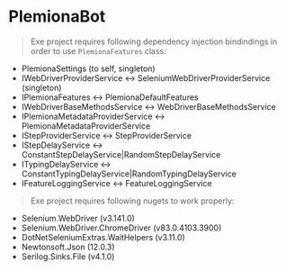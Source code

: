 # PlemionaBot

> Exe project requires following dependency injection bindindings in order to use `PlemionaFeatures` class:
- PlemionaSettings (to self, singleton)
- IWebDriverProviderService <-> SeleniumWebDriverProviderService (singleton)
- IPlemionaFeatures <-> PlemionaDefaultFeatures
- IWebDriverBaseMethodsService <-> WebDriverBaseMethodsService
- IPlemionaMetadataProviderService <-> PlemionaMetadataProviderService
- IStepProviderService <-> StepProviderService
- IStepDelayService <-> ConstantStepDelayService|RandomStepDelayService
- ITypingDelayService <-> ConstantTypingDelayService|RandomTypingDelayService
- IFeatureLoggingService <-> FeatureLoggingService

> Exe project requires following nugets to work properly:
- Selenium.WebDriver (v3.141.0)
- Selenium.WebDriver.ChromeDriver (v83.0.4103.3900)
- DotNetSeleniumExtras.WaitHelpers (v3.11.0)
- Newtonsoft.Json (12.0.3)
- Serilog.Sinks.File (v4.1.0)